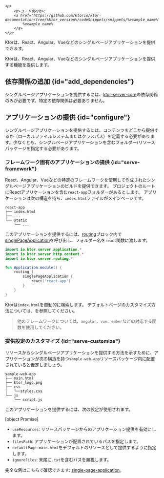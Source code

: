 [//]: # (title: シングルページアプリケーションの提供)

<show-structure for="chapter" depth="2"/>

<tldr>
<var name="example_name" value="single-page-application"/>

    <p>
        <b>コード例</b>:
        <a href="https://github.com/ktorio/ktor-documentation/tree/%ktor_version%/codeSnippets/snippets/%example_name%">
            %example_name%
        </a>
    </p>
    
</tldr>

<link-summary>
Ktorは、React、Angular、Vueなどのシングルページアプリケーションを提供できます。
</link-summary>

Ktorは、React、Angular、Vueなどのシングルページアプリケーションを提供する機能を提供します。

## 依存関係の追加 {id="add_dependencies"}

シングルページアプリケーションを提供するには、[ktor-server-core](server-dependencies.topic#add-ktor-dependencies)の依存関係のみが必要です。特定の依存関係は必要ありません。

## アプリケーションの提供 {id="configure"}

シングルページアプリケーションを提供するには、コンテンツをどこから提供するか（ローカルファイルシステムまたはクラスパス）を定義する必要があります。少なくとも、シングルページアプリケーションを含むフォルダー/リソースパッケージを指定する必要があります。

### フレームワーク固有のアプリケーションの提供 {id="serve-framework"}

React、Angular、Vueなどの特定のフレームワークを使用して作成されたシングルページアプリケーションのビルドを提供できます。
プロジェクトのルートにReactアプリケーションを含む`react-app`フォルダーがあるとします。
アプリケーションは次の構造を持ち、`index.html`ファイルがメインページです。

```text
react-app
├── index.html
├── ...
└── static
    └── ...
```

このアプリケーションを提供するには、[routing](server-routing.md)ブロック内で[singlePageApplication](https://api.ktor.io/ktor-server/ktor-server-core/io.ktor.server.http.content/single-page-application.html)を呼び出し、フォルダー名を`react`関数に渡します。

```kotlin
import io.ktor.server.application.*
import io.ktor.server.http.content.*
import io.ktor.server.routing.*

fun Application.module() {
    routing {
        singlePageApplication {
            react("react-app")
        }
    }
}
```

Ktorは`index.html`を自動的に検索します。
デフォルトページのカスタマイズ方法については、[](#serve-customize)を参照してください。

> 他のフレームワークについては、`angular`、`vue`、`ember`などの対応する関数を使用してください。

### 提供設定のカスタマイズ {id="serve-customize"}

リソースからシングルページアプリケーションを提供する方法を示すために、アプリケーションが次の構造を持つ`sample-web-app`リソースパッケージ内に配置されていると仮定しましょう。

```text
sample-web-app
├── main.html
├── ktor_logo.png
├── css
│   └──styles.css
└── js
    └── script.js
```

このアプリケーションを提供するには、次の設定が使用されます。

[object Promise]

- `useResources`: リソースパッケージからのアプリケーション提供を有効にします。
- `filesPath`: アプリケーションが配置されているパスを指定します。
- `defaultPage`: `main.html`をデフォルトのリソースとして提供するように指定します。
- `ignoreFiles`: 末尾に`.txt`を含むパスを無視します。

完全な例はこちらで確認できます: [single-page-application](https://github.com/ktorio/ktor-documentation/tree/%ktor_version%/codeSnippets/snippets/single-page-application)。